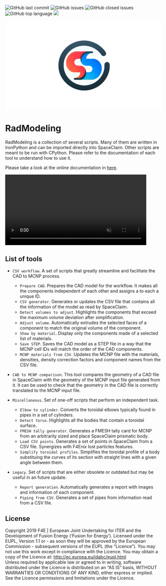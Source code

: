 ![GitHub last commit](https://img.shields.io/github/last-commit/Radiation-Transport/RadModeling)
![GitHub issues](https://img.shields.io/github/issues/Radiation-Transport/RadModeling)
![GitHub closed issues](https://img.shields.io/github/issues-closed-raw/Radiation-Transport/RadModeling)
![GitHub top language](https://img.shields.io/github/languages/top/Radiation-Transport/RadModeling)
![](https://img.shields.io/badge/license-EU%20PL-blue)

![RadModeling Logo](docs/source/_static/logo.png) 
# RadModeling

RadModeling is a collection of several scripts. Many of them are written in IronPython and can 
be imported directly into SpaceClaim. Other scripts are meant to be run with CPython. 
Please refer to the documentation of each tool to understand how to use it.

Please take a look at the online documentation in [here](https://radmodeling.readthedocs.io/en/latest/).

<video width="90%" max-width="1080px" controls autoplay loop muted>
  <source src="docs/source/_static/SpaceClaim_adjust_volume.mp4" type="video/mp4">
  Your browser does not support the video tag.
</video>

## List of tools

* `CSV workflow`. A set of scripts that greatly streamline and 
  facilitate the CAD to MCNP process.

  * `Prepare CAD`. Prepares the CAD model for the 
    workflow. It makes all the components independent of each other and assigns a to 
    each a unique ID.
  * `CSV generator`. Generates or updates the CSV file
    that contains all the information of the model as read by SpaceClaim.
  * `Detect volumes to adjust`. Highlights 
    the components that exceed the maximum volume deviation after simplification.
  * `Adjust volume`. Automatically extrudes the
    selected faces of a component to match the original volume of the component.
  * `Show by material`. Display only the components
    made of a selected list of materials.
  * `Save STEP`. Saves the CAD model as a STEP file
    in a way that the MCNP cell IDs will match the order of the CAD components.
  * `MCNP materials from CSV`. Updates the
    MCNP file with the materials, densities, density correction factors and component 
    names from the CSV file.

* `CAD to MCNP comparison`. This tool compares the 
  geometry of a CAD file in SpaceClaim with the geometry of the MCNP input file 
  generated from it. It can be used to check that the geometry in the CAD file is
  correctly translated to the MCNP input file.

* `Miscellaneous`. Set of one-off scripts that perform an 
  independent task.

  * `Elbow to cylinder`. Converts the toroidal elbows typically
    found in pipes in a set of cylinders.
  * `Detect torus`. Highlights all the bodies that 
    contain a toroidal surface.
  * `FMESH tally generator`. Generates a 
    FMESH tally card for MCNP from an arbitrarily sized and place SpaceClaim prismatic 
    body.
  * `Load CSV points`. Generates a set of points 
    in SpaceClaim from a CSV file. Synergizes with F4Enix lost particles features.
  * `Simplify toroidal profiles`. Simplifies the toroidal profile of a body 
    substituing the curves of its section with straight lines with a given angle between
    them.

* `Legacy`. Set of scripts that are either obsolete or outdated but may be useful
  in an future update.

  * `Report generation`. Automatically generates a 
    report with images and information of each component.
  * `Piping from CSV`. Generates a set of pipes from information read from a CSV 
    file. 


## License
Copyright 2019 F4E | European Joint Undertaking for ITER and the Development of Fusion Energy (‘Fusion for Energy’). Licensed under the EUPL, Version 1.1 or - as soon they will be approved by the European Commission - subsequent versions of the EUPL (the “Licence”). You may not use this work except in compliance with the Licence. You may obtain a copy of the Licence at: http://ec.europa.eu/idabc/eupl.html   
Unless required by applicable law or agreed to in writing, software distributed under the Licence is distributed on an “AS IS” basis, WITHOUT WARRANTIES OR CONDITIONS OF ANY KIND, either express or implied. See the Licence permissions and limitations under the Licence.
